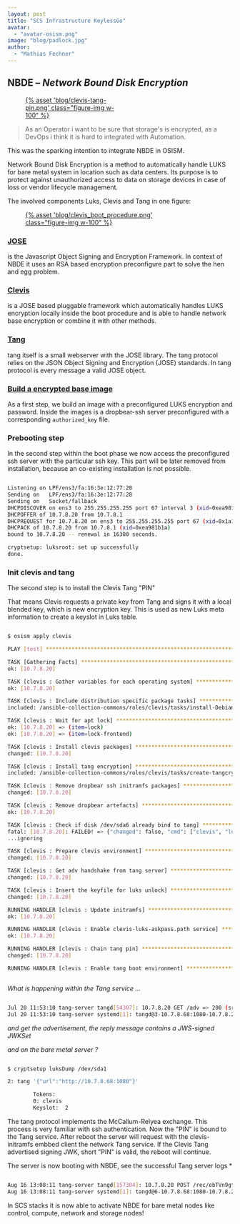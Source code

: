 ```yaml
---
layout: post
title: "SCS Infrastructure KeylessGo"
avatar:
  - "avatar-osism.png"
image: "blog/padlock.jpg"
author:
  - "Mathias Fechner"
---
```

## NBDE – *Network Bound Disk Encryption*

<figure class="figure mx-auto d-block" style="width:40%">
  <a href="{% asset "blog/clevis-tang-pin.png" @path %}">
    {% asset 'blog/clevis-tang-pin.png' class="figure-img w-100" %}
  </a>
</figure>

> As an Operator i want to be sure that storage's is encrypted, as
a DevOps i think it is hard to integrated with Automation.

This was the sparking intention to integrate NBDE in OSISM.

Network Bound Disk Encryption is a method to automatically handle LUKS for
bare metal system in location such as data centers. Its purpose is to protect
against unauthorized access to data on storage devices in case of loss or vendor
lifecycle management.

The involved components Luks, Clevis and Tang in one figure:

<figure class="figure mx-auto d-block" style="width:70%">
  <a href="{% asset "blog/clevis_boot_procedure.png" @path %}">
    {% asset 'blog/clevis_boot_procedure.png' class="figure-img w-100" %}
  </a>
</figure>

### [JOSE](https://jose.readthedocs.io/)
is the Javascript Object Signing and Encryption Framework.
In context of NBDE it uses an RSA based encryption preconfigure
part to solve the hen and egg problem.

### [Clevis](https://github.com/latchset/clevis)
is a JOSE based pluggable framework which automatically handles
LUKS encryption locally inside the boot procedure and is able to
handle network base encryption or combine it with other methods.

### [Tang](https://github.com/latchset/tang)
tang itself is a small webserver with the JOSE library. The tang protocol 
relies on the JSON Object Signing and Encryption (JOSE) standards. In tang 
protocol is every message a valid JOSE object.

### [Build a encrypted base image](https://docs.osism.tech/configuration/environments/infrastructure/nbde.html#build-an-encrypted-image)
As a first step, we build an image with a preconfigured LUKS encryption
and password. Inside the images is a dropbear-ssh server preconfigured with
a corresponding `authorized_key` file.


### Prebooting step
In the second step within the boot phase we now access the preconfigured ssh server
with the particular ssh key. This part will be later removed from installation, because an co-existing
installation is not possible.

```bash

Listening on LPF/ens3/fa:16:3e:12:77:28
Sending on   LPF/ens3/fa:16:3e:12:77:28
Sending on   Socket/fallback
DHCPDISCOVER on ens3 to 255.255.255.255 port 67 interval 3 (xid=0xea981b1a)
DHCPOFFER of 10.7.8.20 from 10.7.8.1
DHCPREQUEST for 10.7.8.20 on ens3 to 255.255.255.255 port 67 (xid=0x1a1b98ea)
DHCPACK of 10.7.8.20 from 10.7.8.1 (xid=0xea981b1a)
bound to 10.7.8.20 -- renewal in 16380 seconds.

cryptsetup: luksroot: set up successfully
done.
```

### Init clevis and tang

The second step is to install the Clevis Tang "PIN"

That means Clevis requests a private key from Tang and signs it with a local blended key, which is new encryption key. This is used as new Luks meta information to create a keyslot in Luks table.

```bash

$ osism apply clevis

PLAY [test] **********************************************************************************************************************************************************

TASK [Gathering Facts] ***********************************************************************************************************************************************
ok: [10.7.8.20]

TASK [clevis : Gather variables for each operating system] ***********************************************************************************************************
ok: [10.7.8.20]

TASK [clevis : Include distribution specific package tasks] **********************************************************************************************************
included: /ansible-collection-commons/roles/clevis/tasks/install-Debian.yml for 10.7.8.20

TASK [clevis : Wait for apt lock] ************************************************************************************************************************************
ok: [10.7.8.20] => (item=lock)
ok: [10.7.8.20] => (item=lock-frontend)

TASK [clevis : Install clevis packages] ******************************************************************************************************************************
changed: [10.7.8.20]

TASK [clevis : Install tang encryption] ******************************************************************************************************************************
included: /ansible-collection-commons/roles/clevis/tasks/create-tangcrypt.yml for 10.7.8.20

TASK [clevis : Remove dropbear ssh initramfs packages] ***************************************************************************************************************
changed: [10.7.8.20]

TASK [clevis : Remove dropbear artefacts] ****************************************************************************************************************************
ok: [10.7.8.20]

TASK [clevis : Check if disk /dev/sda6 already bind to tang] *********************************************************************************************************
fatal: [10.7.8.20]: FAILED! => {"changed": false, "cmd": ["clevis", "luks", "list", "-d", "/dev/sda6", "-s", "2"], "delta": "0:00:00.137538", "end": "2022-08-16 15:02:16.298475", "msg": "non-zero return code", "rc": 1, "start": "2022-08-16 15:02:16.160937", "stderr": "", "stderr_lines": [], "stdout": "", "stdout_lines": []}
...ignoring

TASK [clevis : Prepare clevis environment] ***************************************************************************************************************************
changed: [10.7.8.20]

TASK [clevis : Get adv handshake from tang server] *******************************************************************************************************************
changed: [10.7.8.20]

TASK [clevis : Insert the keyfile for luks unlock] *******************************************************************************************************************
changed: [10.7.8.20]

RUNNING HANDLER [clevis : Update initramfs] **************************************************************************************************************************
ok: [10.7.8.20]

RUNNING HANDLER [clevis : Enable clevis-luks-askpass.path service] ***************************************************************************************************
ok: [10.7.8.20]

RUNNING HANDLER [clevis : Chain tang pin] ****************************************************************************************************************************
changed: [10.7.8.20]

RUNNING HANDLER [clevis : Enable tang boot environment] **************************************************************************************************************



```

*What is happening within the Tang service ...*

```bash

Jul 20 11:53:10 tang-server tangd[54307]: 10.7.8.20 GET /adv => 200 (src/tangd.c:82)
Jul 20 11:53:10 tang-server systemd[1]: tangd@3-10.7.8.68:1080-10.7.8.20:34082.service: Succeeded.

```
*and get the advertisement, the reply message contains a JWS-signed JWKSet* 

*and on the bare metal server ?*

```bash

$ cryptsetup luksDump /dev/sda1

2: tang '{"url":"http://10.7.8.68:1080"}'

        Tokens:
        0: clevis
        Keyslot:  2

```

The tang protocol implements the McCallum-Relyea exchange. This process is very familiar with ssh authentication. 
Now the "PIN" is bound to the Tang service. After reboot the server will request with the clevis-initramfs embbed client the network Tang service.
If the Clevis Tang advertised signing JWK, short "PIN" is valid, the reboot will continue.

The server is now booting with NBDE, see the successful Tang server logs *

```bash

Aug 16 13:08:11 tang-server tangd[157304]: 10.7.8.20 POST /rec/ebTVn9gtMeD-RV6Ux4DeCiSpff0 => 200 (src/tangd.c:165)
Aug 16 13:08:11 tang-server systemd[1]: tangd@6-10.7.8.68:1080-10.7.8.20:40956.service: Succeeded.

```

In SCS stacks it is now able to activate NBDE for bare metal nodes like control, compute, network and storage nodes!
